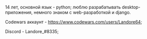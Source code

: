 14 лет, основной язык - python; люблю разрабатывать desktop-приложения, немного знаком с web-разработкой и django.

Codewars аккаунт - https://www.codewars.com/users/Landore64;

Discord - Landore_#8335;

